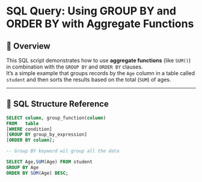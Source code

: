 # SQL Query: Using GROUP BY and ORDER BY with Aggregate Functions

## 📘 Overview
This SQL script demonstrates how to use **aggregate functions** (like `SUM()`) in combination with the `GROUP BY` and `ORDER BY` clauses.  
It’s a simple example that groups records by the `Age` column in a table called `student` and then sorts the results based on the total (`SUM`) of ages.

---

## 🧩 SQL Structure Reference

```sql
SELECT column, group_function(column)
FROM   table
[WHERE condition]
[GROUP BY group_by_expression]
[ORDER BY column];
```
```sql
-- Group BY keyword wil group all the data

SELECT Age,SUM(Age) FROM student
GROUP BY Age
ORDER BY SUM(Age) DESC;
```
